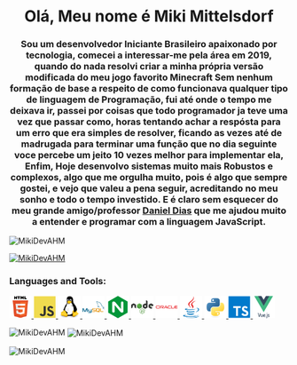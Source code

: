 <h1 align="center">Olá, Meu nome é Miki Mittelsdorf</h1>
<h3 align="center">Sou um desenvolvedor Iniciante Brasileiro apaixonado por tecnologia, comecei a interessar-me pela área em 2019, quando do nada resolvi criar a minha própria versão modificada do meu jogo favorito Minecraft Sem nenhum formação de base a respeito de como funcionava qualquer tipo de linguagem de Programação, fui até onde o tempo me deixava ir, passei por coisas que todo programador ja teve uma vez que passar como, horas tentando achar a respósta para um erro que era simples de resolver, ficando as vezes até de madrugada para terminar uma função que no dia seguinte voce percebe um jeito 10 vezes melhor para implementar ela, Enfim, Hoje desenvolvo sistemas muito mais Robustos e complexos, algo que me orgulha muito, pois é algo que sempre gostei, e vejo que valeu a pena seguir, acreditando no meu sonho e todo o tempo investido. E é claro sem esquecer do meu grande amigo/professor <a href="https://github.com/soudanieldias">Daniel Dias</a> que me ajudou muito a entender e programar com a linguagem JavaScript.</h3>

<p align="left"> <img src="https://komarev.com/ghpvc/?username=MikiDevAHM&label=Profile%20views&color=0e75b6&style=flat" alt="MikiDevAHM" /> </p>

<p align="left"> <a href="https://github.com/ryo-ma/github-profile-trophy"><img src="https://github-profile-trophy.vercel.app/?username=MikiDevAHM" alt="MikiDevAHM" /></a> </p>

<h3 align="left">Languages and Tools:</h3>
<p align="left"> 

 <a href="https://www.w3.org/html/" target="_blank" rel="noreferrer"> <img src="https://raw.githubusercontent.com/devicons/devicon/master/icons/html5/html5-original-wordmark.svg" alt="html5" width="40" height="40"/> </a>
 <a href="https://developer.mozilla.org/en-US/docs/Web/JavaScript" target="_blank" rel="noreferrer"> <img src="https://raw.githubusercontent.com/devicons/devicon/master/icons/javascript/javascript-original.svg" alt="javascript" width="40" height="40"/> </a>
 <a href="https://www.linux.org/" target="_blank" rel="noreferrer"> <img src="https://raw.githubusercontent.com/devicons/devicon/master/icons/linux/linux-original.svg" alt="linux" width="40" height="40"/> </a>
 <a href="https://www.mysql.com/" target="_blank" rel="noreferrer"> <img src="https://raw.githubusercontent.com/devicons/devicon/master/icons/mysql/mysql-original-wordmark.svg" alt="mysql" width="40" height="40"/> </a>
 <a href="https://www.nginx.com/" target="_blank" rel="noreferrer"> <img src="https://raw.githubusercontent.com/devicons/devicon/master/icons/nginx/nginx-original.svg" alt="nginx" width="40" height="40"/> </a>
 <a href="https://nodejs.org/" target="_blank" rel="noreferrer"> <img src="https://raw.githubusercontent.com/devicons/devicon/master/icons/nodejs/nodejs-original-wordmark.svg" alt="nodejs" width="40" height="40"/> </a>
 <a href="https://www.oracle.com/" target="_blank" rel="noreferrer"> <img src="https://raw.githubusercontent.com/devicons/devicon/master/icons/oracle/oracle-original.svg" alt="oracle" width="40" height="40"/> </a>
 <a href="https://www.java.com/" target="_blank" rel="noreferrer"> <img src="https://raw.githubusercontent.com/devicons/devicon/master/icons/java/java-original.svg" alt="java" width="40" height="40"/> </a>
 <a href="https://www.python.org" target="_blank" rel="noreferrer"> <img src="https://raw.githubusercontent.com/devicons/devicon/master/icons/python/python-original.svg" alt="python" width="40" height="40"/> </a>
 <a href="https://www.typescriptlang.org/" target="_blank" rel="noreferrer"> <img src="https://raw.githubusercontent.com/devicons/devicon/master/icons/typescript/typescript-original.svg" alt="typescript" width="40" height="40"/> </a>
 <a href="https://vuejs.org/" target="_blank" rel="noreferrer"> <img src="https://raw.githubusercontent.com/devicons/devicon/master/icons/vuejs/vuejs-original-wordmark.svg" alt="vuejs" width="40" height="40"/> </a>
</p>

<p><img align="left" src="https://github-readme-stats.vercel.app/api/top-langs?username=MikiDevAHM&show_icons=true&locale=en&layout=compact" alt="MikiDevAHM" /></p>

<p>&nbsp;<img align="center" src="https://github-readme-stats.vercel.app/api?username=MikiDevAHM&show_icons=true&locale=en" alt="MikiDevAHM" /></p>

<p><img align="center" src="https://github-readme-streak-stats.herokuapp.com/?user=MikiDevAHM&" alt="MikiDevAHM" /></p>
